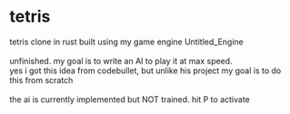 # tetris
tetris clone in rust built using my game engine Untitled_Engine\
\
unfinished. my goal is to write an AI to play it at max speed.\
yes i got this idea from codebullet, but unlike his project my goal is to do this from scratch\
\
the ai is currently implemented but NOT trained. hit P to activate
